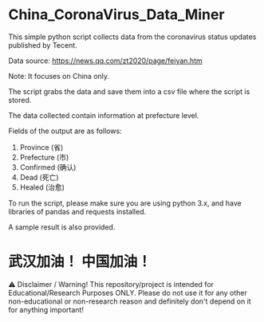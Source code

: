 # China_CoronaVirus_Data_Miner

This simple python script collects data from the coronavirus status updates published by Tecent. 

Data source: https://news.qq.com/zt2020/page/feiyan.htm 

Note: It focuses on China only.

The script grabs the data and save them into a csv file where the script is stored.

The data collected contain information at prefecture level.

Fields of the output are as follows:
  1. Province (省)
  2. Prefecture (市)
  3. Confirmed (确认)
  4. Dead (死亡)
  5. Healed (治愈)
  
To run the script, please make sure you are using python 3.x, and have libraries of pandas and requests installed.

A sample result is also provided.

# 武汉加油！ 中国加油！ #

⚠️ Disclaimer / Warning!
This repository/project is intended for Educational/Research Purposes ONLY.
Please do not use it for any other non-educational or non-research reason and definitely don't depend on it for anything important!

 
